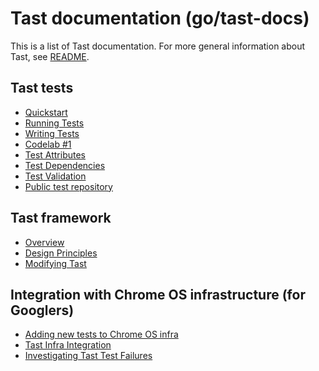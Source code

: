 # Tast documentation (go/tast-docs)

This is a list of Tast documentation.
For more general information about Tast, see [README](../README.md).

## Tast tests

*   [Quickstart](quickstart.md)
*   [Running Tests](running_tests.md)
*   [Writing Tests](writing_tests.md)
*   [Codelab #1](codelab_1.md)
*   [Test Attributes](test_attributes.md)
*   [Test Dependencies](test_dependencies.md)
*   [Test Validation](test_validation.md)
*   [Public test repository](https://chromium.googlesource.com/chromiumos/platform/tast-tests/)

## Tast framework

*   [Overview](overview.md)
*   [Design Principles](design_principles.md)
*   [Modifying Tast](modifying_tast.md)

## Integration with Chrome OS infrastructure (for Googlers)

*   [Adding new tests to Chrome OS infra](http://go/tast-add-test)
*   [Tast Infra Integration](http://go/tast-infra)
*   [Investigating Tast Test Failures](http://go/tast-failures)
